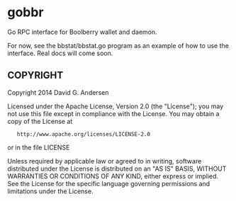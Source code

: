 gobbr
=====

Go RPC interface for Boolberry wallet and daemon.

For now, see the bbstat/bbstat.go program as an example of how to
use the interface.  Real docs will come soon.

## COPYRIGHT

   Copyright 2014 David G. Andersen

   Licensed under the Apache License, Version 2.0 (the "License");
   you may not use this file except in compliance with the License.
   You may obtain a copy of the License at

       http://www.apache.org/licenses/LICENSE-2.0

   or in the file LICENSE

   Unless required by applicable law or agreed to in writing, software
   distributed under the License is distributed on an "AS IS" BASIS,
   WITHOUT WARRANTIES OR CONDITIONS OF ANY KIND, either express or implied.
   See the License for the specific language governing permissions and
   limitations under the License.

